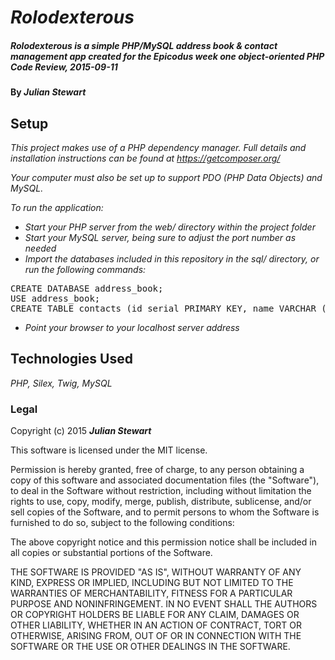 # _Rolodexterous_

##### _Rolodexterous is a simple PHP/MySQL address book & contact management app created for the Epicodus week one object-oriented PHP Code Review, 2015-09-11_

#### By _**Julian Stewart**_

## Setup

_This project makes use of a PHP dependency manager. Full details and installation instructions can be found at https://getcomposer.org/_

_Your computer must also be set up to support PDO (PHP Data Objects) and MySQL._

_To run the application:_

* _Start your PHP server from the web/ directory within the project folder_
* _Start your MySQL server, being sure to adjust the port number as needed_
* _Import the databases included in this repository in the sql/ directory, or run the following commands:_
<pre>
CREATE DATABASE address_book;
USE address_book;
CREATE TABLE contacts (id serial PRIMARY KEY, name VARCHAR (255), phone_number VARCHAR(255), address VARCHAR (255));
</pre>
* _Point your browser to your localhost server address_

## Technologies Used

_PHP, Silex, Twig, MySQL_

### Legal

Copyright (c) 2015 **_Julian Stewart_**

This software is licensed under the MIT license.

Permission is hereby granted, free of charge, to any person obtaining a copy
of this software and associated documentation files (the "Software"), to deal
in the Software without restriction, including without limitation the rights
to use, copy, modify, merge, publish, distribute, sublicense, and/or sell
copies of the Software, and to permit persons to whom the Software is
furnished to do so, subject to the following conditions:

The above copyright notice and this permission notice shall be included in
all copies or substantial portions of the Software.

THE SOFTWARE IS PROVIDED "AS IS", WITHOUT WARRANTY OF ANY KIND, EXPRESS OR
IMPLIED, INCLUDING BUT NOT LIMITED TO THE WARRANTIES OF MERCHANTABILITY,
FITNESS FOR A PARTICULAR PURPOSE AND NONINFRINGEMENT. IN NO EVENT SHALL THE
AUTHORS OR COPYRIGHT HOLDERS BE LIABLE FOR ANY CLAIM, DAMAGES OR OTHER
LIABILITY, WHETHER IN AN ACTION OF CONTRACT, TORT OR OTHERWISE, ARISING FROM,
OUT OF OR IN CONNECTION WITH THE SOFTWARE OR THE USE OR OTHER DEALINGS IN
THE SOFTWARE.

